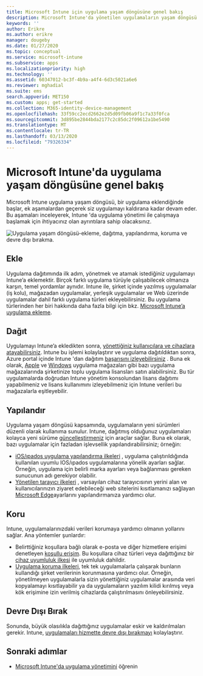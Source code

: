 ```yaml
---
title: Microsoft Intune için uygulama yaşam döngüsüne genel bakış
description: Microsoft Intune'da yönetilen uygulamaların yaşam döngüsü hakkında bilgi edinin. Uygulama yaşam döngüsü uygulamaların dağıtımı, yapılandırması, korunması ve kullanım dışı bırakılmasını içerir.
keywords: ''
author: Erikre
ms.author: erikre
manager: dougeby
ms.date: 01/27/2020
ms.topic: conceptual
ms.service: microsoft-intune
ms.subservice: apps
ms.localizationpriority: high
ms.technology: ''
ms.assetid: 60347012-bc3f-4b9a-a4f4-6d3c5021a6e6
ms.reviewer: mghadial
ms.suite: ems
search.appverid: MET150
ms.custom: apps; get-started
ms.collection: M365-identity-device-management
ms.openlocfilehash: 33f59cc2ecd2662e2d5d09fb06a9f1c7a33f0fca
ms.sourcegitcommit: 3d895be2844bda2177c2c85dc2f09612a1be5490
ms.translationtype: MT
ms.contentlocale: tr-TR
ms.lasthandoff: 03/13/2020
ms.locfileid: "79326334"
---
```

# <a name="overview-of-the-app-lifecycle-in-microsoft-intune"></a>Microsoft Intune'da uygulama yaşam döngüsüne genel bakış

Microsoft Intune uygulama yaşam döngüsü, bir uygulama eklendiğinde başlar, ek aşamalardan geçerek siz uygulamayı kaldırana kadar devam eder. Bu aşamaları inceleyerek, Intune 'da uygulama yönetimi ile çalışmaya başlamak için ihtiyacınız olan ayrıntılara sahip olacaksınız.

![Uygulama yaşam döngüsü-ekleme, dağıtma, yapılandırma, koruma ve devre dışı bırakma.](./media/app-lifecycle/app-lifecycle.png "Intune uygulama yaşam döngüsü")

## <a name="add"></a>Ekle

Uygulama dağıtımında ilk adım, yönetmek ve atamak istediğiniz uygulamayı Intune’a eklemektir. Birçok farklı uygulama türüyle çalışabilecek olmanıza karşın, temel yordamlar aynıdır. Intune ile, şirket içinde yazılmış uygulamalar (iş kolu), mağazadan uygulamalar, yerleşik uygulamalar ve Web üzerinde uygulamalar dahil farklı uygulama türleri ekleyebilirsiniz. Bu uygulama türlerinden her biri hakkında daha fazla bilgi için bkz. [Microsoft Intune’a uygulama ekleme](apps-add.md).

## <a name="deploy"></a>Dağıt

Uygulamayı Intune’a ekledikten sonra, [yönettiğiniz kullanıcılara ve cihazlara atayabilirsiniz](apps-deploy.md). Intune bu işlemi kolaylaştırır ve uygulama dağıtıldıktan sonra, Azure portal içinde Intune 'dan dağıtım [başarısını izleyebilirsiniz](apps-monitor.md) . Buna ek olarak, [Apple](vpp-apps-ios.md) ve [Windows](windows-store-for-business.md) uygulama mağazaları gibi bazı uygulama mağazalarında şirketinize toplu uygulama lisansları satın alabilirsiniz. Bu tür uygulamalarda doğrudan Intune yönetim konsolundan lisans dağıtımı yapabilmeniz ve lisans kullanımını izleyebilmeniz için Intune verileri bu mağazalarla eşitleyebilir.

## <a name="configure"></a>Yapılandır

Uygulama yaşam döngüsü kapsamında, uygulamaların yeni sürümleri düzenli olarak kullanıma sunulur. Intune, dağıtmış olduğunuz uygulamaları kolayca yeni sürüme [güncelleştirmeniz](apps-add.md) için araçlar sağlar. Buna ek olarak, bazı uygulamalar için fazladan işlevsellik yapılandırabilirsiniz; örneğin:

- [iOS/ıpados uygulama yapılandırma ilkeleri](app-configuration-policies-use-ios.md) , uygulama çalıştırıldığında kullanılan uyumlu IOS/ıpados uygulamalarına yönelik ayarları sağlar. Örneğin, uygulama için belirli marka ayarları veya bağlanması gereken sunucunun adı gerekiyor olabilir.
- [Yönetilen tarayıcı ilkeleri](app-configuration-managed-browser.md) , varsayılan cihaz tarayıcısının yerini alan ve kullanıcılarınızın ziyaret edebileceği web sitelerini kısıtlamanızı sağlayan [Microsoft Edge](apps-supported-intune-apps.md#microsoft-apps)ayarlarını yapılandırmanıza yardımcı olur.

## <a name="protect"></a>Koru

Intune, uygulamalarınızdaki verileri korumaya yardımcı olmanın yollarını sağlar. Ana yöntemler şunlardır:

- Belirttiğiniz koşullara bağlı olarak e-posta ve diğer hizmetlere erişimi denetleyen [koşullu erişim](../protect/conditional-access.md). Bu koşullara cihaz türleri veya dağıttığınız bir [cihaz uyumluluk ilkesi](../protect/device-compliance-get-started.md) ile uyumluluk dahildir.
- [Uygulama koruma ilkeleri](app-protection-policy.md), tek tek uygulamalarla çalışarak bunların kullandığı şirket verilerinin korunmasına yardımcı olur. Örneğin, yönetilmeyen uygulamalarla sizin yönettiğiniz uygulamalar arasında veri kopyalamayı kısıtlayabilir ya da uygulamaların yazılım kilidi kırılmış veya kök erişimine izin verilmiş cihazlarda çalıştırılmasını önleyebilirsiniz.

## <a name="retire"></a>Devre Dışı Bırak

Sonunda, büyük olasılıkla dağıttığınız uygulamalar eskir ve kaldırılmaları gerekir. Intune, [uygulamaları hizmette devre dışı bırakmayı](../remote-actions/device-management.md) kolaylaştırır.

## <a name="next-steps"></a>Sonraki adımlar

- [Microsoft Intune'da uygulama yönetimini](app-management.md) öğrenin
